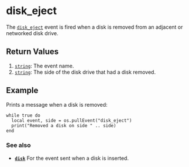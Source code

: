 # disk\_eject

The [`disk_eject`](disk_eject.html) event is fired when a disk is removed from an adjacent or networked disk drive.

## Return Values

1. [`string`](https://www.lua.org/manual/5.1/manual.html#5.4): The event name.
2. [`string`](https://www.lua.org/manual/5.1/manual.html#5.4): The side of the disk drive that had a disk removed.

## Example

Prints a message when a disk is removed:

```
while true do
  local event, side = os.pullEvent("disk_eject")
  print("Removed a disk on side " .. side)
end
```

### See also

* **[`disk`](../module/disk.html)** For the event sent when a disk is inserted.